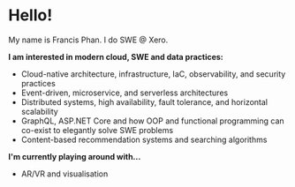 # Hello!

My name is Francis Phan. I do SWE @ Xero.

**I am interested in modern cloud, SWE and data practices:**

- Cloud-native architecture, infrastructure, IaC, observability, and security practices
- Event-driven, microservice, and serverless architectures
- Distributed systems, high availability, fault tolerance, and horizontal scalability
- GraphQL, ASP.NET Core and how OOP and functional programming can co-exist to elegantly solve SWE problems
- Content-based recommendation systems and searching algorithms

**I'm currently playing around with...**

- AR/VR and visualisation
